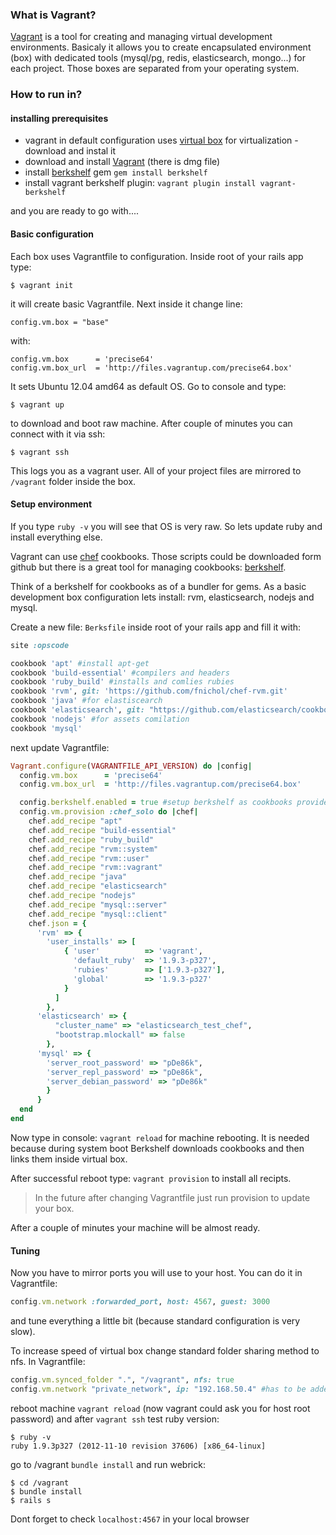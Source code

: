 ### What is Vagrant?

[Vagrant][1] is a tool for creating and managing virtual development environments. Basicaly it allows you to create encapsulated environment (box) with dedicated tools (mysql/pg, redis, elasticsearch, mongo...) for each project. Those boxes are separated from your operating system. 

### How to run in?

#### installing prerequisites

- vagrant in default configuration uses [virtual box][2] for virtualization - download and instal it
- download and install [Vagrant][1] (there is dmg file)
- install [berkshelf][3] gem `gem install berkshelf`
- install vagrant berkshelf plugin: `vagrant plugin install vagrant-berkshelf`

and you are ready to go with....

#### Basic configuration

Each box uses Vagrantfile to configuration. Inside root of your rails app type:

    $ vagrant init

it will create basic Vagrantfile. Next inside it change line:

    config.vm.box = "base"

with:

    config.vm.box      = 'precise64'
    config.vm.box_url  = 'http://files.vagrantup.com/precise64.box'

It sets Ubuntu 12.04 amd64 as default OS. Go to console and type: 

    $ vagrant up

to download and boot raw machine. After couple of minutes you can connect with it via ssh:

    $ vagrant ssh

This logs you as a vagrant user. All of your project files are mirrored to `/vagrant` folder inside the box.

#### Setup environment

If you type ` ruby -v ` you will see that OS is very raw. So lets update ruby and install everything else. 

Vagrant can use [chef][4] cookbooks. Those scripts could be downloaded form github but there is a great tool for managing cookbooks: [berkshelf][3].

Think of a berkshelf for cookbooks as of a bundler for gems. 
As a basic development box configuration lets install: rvm, elasticsearch, nodejs and mysql.

Create a new file: `Berksfile` inside root of your rails app and fill it with: 

```ruby
site :opscode

cookbook 'apt' #install apt-get
cookbook 'build-essential' #compilers and headers
cookbook 'ruby_build' #installs and comlies rubies
cookbook 'rvm', git: 'https://github.com/fnichol/chef-rvm.git'
cookbook 'java' #for elastiscearch
cookbook 'elasticsearch', git: "https://github.com/elasticsearch/cookbook-elasticsearch.git"
cookbook 'nodejs' #for assets comilation
cookbook 'mysql'
```

next update Vagrantfile:

```ruby
Vagrant.configure(VAGRANTFILE_API_VERSION) do |config|
  config.vm.box      = 'precise64'
  config.vm.box_url  = 'http://files.vagrantup.com/precise64.box'

  config.berkshelf.enabled = true #setup berkshelf as cookbooks provider
  config.vm.provision :chef_solo do |chef|
    chef.add_recipe "apt"
    chef.add_recipe "build-essential"
    chef.add_recipe "ruby_build"
    chef.add_recipe "rvm::system"
    chef.add_recipe "rvm::user"
    chef.add_recipe "rvm::vagrant"
    chef.add_recipe "java"
    chef.add_recipe "elasticsearch"
    chef.add_recipe "nodejs"
    chef.add_recipe "mysql::server"
    chef.add_recipe "mysql::client"
    chef.json = {
      'rvm' => {
        'user_installs' => [
            { 'user'          => 'vagrant',
              'default_ruby'  => '1.9.3-p327',
              'rubies'        => ['1.9.3-p327'],
              'global'        => '1.9.3-p327'
            }
          ]
        },
      'elasticsearch' => {
          "cluster_name" => "elasticsearch_test_chef",
          "bootstrap.mlockall" => false
        },
      'mysql' => {
        'server_root_password' => "pDe86k",
        'server_repl_password' => "pDe86k",
        'server_debian_password' => "pDe86k"
        }
      }
  end
end
```

Now type in console: `vagrant reload` for machine rebooting. It is needed because during system boot Berkshelf downloads cookbooks and then links them inside virtual box.

After successful reboot type: `vagrant provision` to install all recipts. 

> In the future after changing Vagrantfile just run provision to update your box.

After a couple of minutes your machine will be almost ready.

#### Tuning

Now you have to mirror ports you will use to your host. You can do it in Vagrantfile:

```ruby
config.vm.network :forwarded_port, host: 4567, guest: 3000
```

and tune everything a little bit (because standard configuration is very slow). 

To increase speed of virtual box change standard folder sharing method to nfs. In Vagrantfile:

```ruby
config.vm.synced_folder ".", "/vagrant", nfs: true
config.vm.network "private_network", ip: "192.168.50.4" #has to be added to nfs to work (with example ip)
```

reboot machine `vagrant reload` (now vagrant could ask you for host root password) and after `vagrant ssh` test ruby version:

    $ ruby -v
    ruby 1.9.3p327 (2012-11-10 revision 37606) [x86_64-linux]

go to /vagrant `bundle install` and run webrick:

    $ cd /vagrant
    $ bundle install
    $ rails s

Dont forget to check `localhost:4567` in your local browser


  [1]: http://www.vagrantup.com/
  [2]: https://www.virtualbox.org/
  [3]: http://berkshelf.com/
  [4]: http://www.opscode.com/chef/